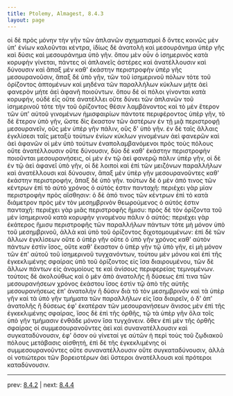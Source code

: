 ```yaml
---
title: Ptolemy, Almagest, 8.4.3
layout: page
---
```


οἱ δὲ πρὸς μόνην τὴν γῆν τῶν ἀπλανῶν σχηματισμοὶ δ ὄντες κοινῶς μὲν ὑπ' ἐνίων καλοῦνται κέντρα, ἰδίως δὲ ἀνατολὴ καὶ μεσουράνημα ὑπὲρ γῆς καὶ δύσις καὶ μεσουράνημα ὑπὸ γῆν. ὅπου μὲν οὖν ὁ ἰσημερινὸς κατὰ κορυφὴν γίνεται, πάντες οἱ ἀπλανεῖς ἀστέρες καὶ ἀνατέλλουσιν καὶ δύνουσιν καὶ ἅπαξ μὲν καθ' ἑκάστην περιστροφὴν ὑπὲρ γῆς μεσουρανοῦσιν, ἅπαξ δὲ ὑπὸ γῆν, τῶν τοῦ ἰσημερινοῦ πόλων τότε τοῦ ὁρίζοντος ἁπτομένων καὶ μηδένα τῶν παραλλήλων κύκλων μήτε ἀεὶ φανερὸν μήτε ἀεὶ ἀφανῆ ποιούντων. ὅπου δὲ οἱ πόλοι γίνονται κατὰ κορυφήν, οὐδὲ εἷς οὔτε ἀνατέλλει οὔτε δύνει τῶν ἀπλανῶν τοῦ ἰσημερινοῦ τότε τὴν τοῦ ὁρίζοντος θέσιν λαμβάνοντος καὶ τὸ μὲν ἕτερον τῶν ὑπ' αὐτοῦ γινομένων ἡμισφαιρίων πάντοτε περιφέροντος ὑπὲρ γῆν, τὸ δὲ ἕτερον ὑπὸ γῆν, ὥστε δὶς ἕκαστον τῶν ἀστέρων ἐν τῇ μιᾷ περιστροφῇ μεσουρανεῖν, οὓς μὲν ὑπὲρ γῆν πάλιν, οὓς δ' ὑπὸ γῆν. ἐν δὲ ταῖς ἄλλαις ἐγκλίσεσι ταῖς μεταξὺ τούτων ἐνίων κύκλων γινομένων ἀεὶ φανερῶν καὶ ἀεὶ ἀφανῶν οἱ μὲν ὑπὸ τούτων ἐναπολαμβανόμενοι πρὸς τοὺς πόλους οὔτε ἀνατέλλουσιν οὔτε δύνουσιν, δύο δὲ καθ' ἑκάστην περιστροφὴν ποιοῦνται μεσουρανήσεις, οἱ μὲν ἐν τῷ ἀεὶ φανερῷ πάλιν ὑπὲρ γῆν, οἱ δὲ ἐν τῷ ἀεὶ ἀφανεῖ ὑπὸ γῆν, οἱ δὲ λοιποὶ καὶ ἐπὶ τῶν μειζόνων παραλλήλων καὶ ἀνατέλλουσι καὶ δύνουσιν, ἅπαξ μὲν ὑπὲρ γῆν μεσουρανοῦντες καθ' ἑκάστην περιστροφήν, ἅπαξ δὲ ὑπὸ γῆν. τούτων δὲ ὁ μὲν ἀπό τινος τῶν κέντρων ἐπὶ τὸ αὐτὸ χρόνος ὁ αὐτός ἐστιν πανταχῆ: περιέχει γὰρ μίαν περιστροφὴν πρὸς αἴσθησιν: ὁ δὲ ἀπό τινος τῶν κέντρων ἐπὶ τὸ κατὰ διάμετρον πρὸς μὲν τὸν μεσημβρινὸν θεωρούμενος ὁ αὐτός ἐστιν πανταχῆ: περιέχει γὰρ μιᾶς περιστροφῆς ἥμισυ: πρὸς δὲ τὸν ὁρίζοντα τοῦ μὲν ἰσημερινοῦ κατὰ κορυφὴν γινομένου πάλιν ὁ αὐτός: περιέχει γὰρ ἑκάτερος ἥμισυ περιστροφῆς τῶν παραλλήλων πάντων τότε μὴ μόνον ὑπὸ τοῦ μεσημβρινοῦ, ἀλλὰ καὶ ὑπὸ τοῦ ὁρίζοντος διχοτομουμένων: ἐπὶ δὲ τῶν ἄλλων ἐγκλίσεων οὔτε ὁ ὑπὲρ γῆν οὔτε ὁ ὑπὸ γῆν χρόνος καθ' αὑτὸν πάντων ἐστὶν ἴσος, οὔτε καθ' ἕκαστον ὁ ὑπὲρ γῆν τῷ ὑπὸ γῆν, εἰ μὴ μόνον τῶν ἐπ' αὐτοῦ τοῦ ἰσημερινοῦ τυγχανόντων, τούτου μὲν μόνου καὶ ἐπὶ τῆς ἐγκεκλιμένης σφαίρας ὑπὸ τοῦ ὁρίζοντος εἰς ἴσα διαιρουμένου, τῶν δὲ ἄλλων πάντων εἰς ἀνομοίους τε καὶ ἀνίσους περιφερείας τεμνομένων. τούτοις δὲ ἀκολούθως καὶ ὁ μὲν ἀπὸ ἀνατολῆς ἢ δύσεως ἐπί τινα τῶν μεσουρανήσεων χρόνος ἑκάστου ἴσος ἐστὶν τῷ ἀπὸ τῆς αὐτῆς μεσουρανήσεως ἐπ' ἀνατολὴν ἢ δύσιν διὰ τὸ τὸν μεσημβρινὸν καὶ τὰ ὑπὲρ γῆν καὶ τὰ ὑπὸ γῆν τμήματα τῶν παραλλήλων εἰς ἴσα διαιρεῖν, ὁ δ' ἀπ' ἀνατολῆς ἢ δύσεως ἐφ' ἑκατέραν τῶν μεσουρανήσεων ἄνισος μὲν ἐπὶ τῆς ἐγκεκλιμένης σφαίρας, ἴσος δὲ ἐπὶ τῆς ὀρθῆς, τῷ τὰ ὑπὲρ γῆν ὅλα τοῖς ὑπὸ γῆν τμήμασιν ἐνθάδε μόνον ἴσα τυγχάνειν. ὅθεν ἐπὶ μὲν τῆς ὀρθῆς σφαίρας οἱ συμμεσουρανοῦντες ἀεὶ καὶ συνανατέλλουσιν καὶ συγκαταδύνουσιν, ἐφ' ὅσον οὐ γίνεταί γε αὐτῶν ἡ περὶ τοὺς τοῦ ζῳδιακοῦ πόλους μετάβασις αἰσθητή, ἐπὶ δὲ τῆς ἐγκεκλιμένης οἱ συμμεσουρανοῦντες οὔτε συνανατέλλουσιν οὔτε συγκαταδύνουσιν, ἀλλὰ οἱ νοτιώτεροι τῶν βορειοτέρων ἀεὶ ὕστεροι ἀνατέλλουσι καὶ πρότεροι καταδύνουσιν. 

---

prev: [8.4.2](../8.4.2/) | next: [8.4.4](../8.4.4/)


